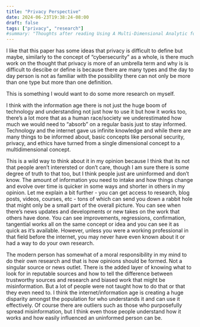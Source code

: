 ```yaml
---
title: "Privacy Perspective"
date: 2024-06-23T19:38:24-08:00
draft: false
tags: ["privacy", "research"]
#summary: "Thoughts after reading Using A Multi-Dimensional Analytic for Privacy Theory, Design, and Analysis."
---
```


I like that this paper has some ideas that privacy is difficult to define but maybe, similarly to the concept of “cybersecurity” as a whole, is there much work on the thought that privacy is more of an umbrella term and why is is difficult to descibe or define is because there are many types and the day to day person is not as familiar with the possibility there can not only be more than one type but more than one definition.

This is something I would want to do some more research on myself.

I think with the information age there is not just the huge boom of technology and understanding not just how to use it but how it works too, there’s a lot more that as a human race/society we underestimated how much we would need to “absorb” on a regular basis just to stay informed. Technology and the internet gave us infinite knowledge and while there are many things to be informed about, basic concepts like personal security, privacy, and ethics have turned from a single dimensional concept to a multidimensional concept. 

This is a wild way to think about it in my opinion because I think that its not that people aren’t interersted or don’t care, though I am sure there is some degree of truth to that too, but I think people just are uninformed and don’t know. The amount of information you need to intake and how things change and evolve over time is quicker in some ways and shorter in others in my opinion. Let me explain a bit further - you can get access to research, blog posts, videos, courses, etc - tons of which can send you down a rabbit hole that might only be a small part of the overall picture. You can see when there’s news updates and developments or new takes on the work that others have done. You can see improvements, regressions, confirmation, tangential works all on the same concept or idea and you can see it as quick as it’s available. However, unless you were a working professional in that field before the internet, you may never have even known about it or had a way to do your own research. 

The modern person has somewhat of a moral responsibility in my mind to do their own research and that is how opinions should be formed. Not a singular source or news outlet. There is the added layer of knowing what to look for in reputable sources and how to tell the difference between trustworthy sources and research and biased work that might be misinformation. But a lot of people were not taught how to do that or that they even need to. I think the internet/information age is creating a huge disparity amongst the population for who understands it and can use it effectively. Of course there are outliers such as those who purposefully spread misinformation, but I think even those people understand how it works and how easily influenced an uninformed person can be. 